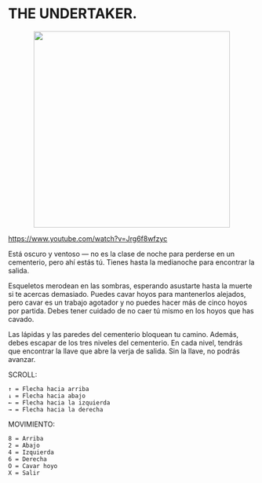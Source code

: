 # THE UNDERTAKER.


<p align="center">
<img src="https://github.com/user-attachments/assets/5a80ad0b-c104-4a5a-9f6f-d01064bb004c" width="400">
</p>
<p align="center">

https://www.youtube.com/watch?v=Jrg6f8wfzyc

Está oscuro y ventoso — no es la clase de noche para perderse en un cementerio, pero ahí estás tú.
Tienes hasta la medianoche para encontrar la salida.

Esqueletos merodean en las sombras, esperando asustarte hasta la muerte si te acercas demasiado.
Puedes cavar hoyos para mantenerlos alejados, pero cavar es un trabajo agotador y no puedes hacer más de cinco hoyos por partida.
Debes tener cuidado de no caer tú mismo en los hoyos que has cavado.

Las lápidas y las paredes del cementerio bloquean tu camino.
Además, debes escapar de los tres niveles del cementerio. En cada nivel, tendrás que encontrar la llave que abre la verja de salida.
Sin la llave, no podrás avanzar.

SCROLL:

	↑ = Flecha hacia arriba
	↓ = Flecha hacia abajo
	← = Flecha hacia la izquierda
	→ = Flecha hacia la derecha

MOVIMIENTO:

	8 = Arriba
	2 = Abajo
	4 = Izquierda
	6 = Derecha
	O = Cavar hoyo
	X = Salir

